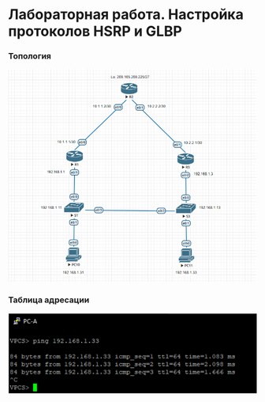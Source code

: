 # Лабораторная работа. Настройка протоколов HSRP и GLBP
### Топология
![](1.png)
### Таблица адресации
![](2.png)
